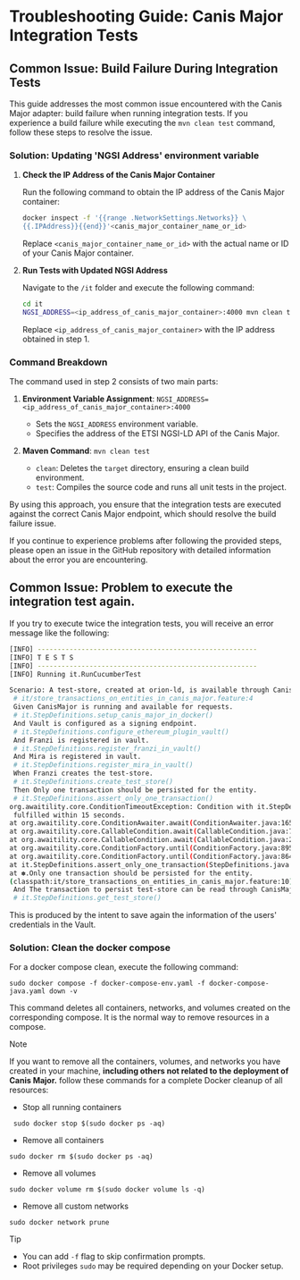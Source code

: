 # Troubleshooting Guide: Canis Major Integration Tests

## Common Issue: Build Failure During Integration Tests

This guide addresses the most common issue encountered with the Canis Major adapter: build failure when running integration tests. If you experience a build failure while executing the `mvn clean test` command, follow these steps to resolve the issue.

### Solution: Updating 'NGSI Address' environment variable

1. **Check the IP Address of the Canis Major Container**

   Run the following command to obtain the IP address of the Canis Major container:

   ```bash
   docker inspect -f '{{range .NetworkSettings.Networks}} \
   {{.IPAddress}}{{end}}'<canis_major_container_name_or_id>
   ```

   Replace `<canis_major_container_name_or_id>` with the actual name or ID of your Canis Major container.

2. **Run Tests with Updated NGSI Address**

   Navigate to the `/it` folder and execute the following command:

   ```bash
   cd it
   NGSI_ADDRESS=<ip_address_of_canis_major_container>:4000 mvn clean test
   ```

   Replace `<ip_address_of_canis_major_container>` with the IP address obtained in step 1.

### Command Breakdown

The command used in step 2 consists of two main parts:

1. **Environment Variable Assignment**:
   `NGSI_ADDRESS=<ip_address_of_canis_major_container>:4000`
   - Sets the `NGSI_ADDRESS` environment variable.
   - Specifies the address of the ETSI NGSI-LD API of the Canis Major.

2. **Maven Command**:
   `mvn clean test`
   - `clean`: Deletes the `target` directory, ensuring a clean build environment.
   - `test`: Compiles the source code and runs all unit tests in the project.

By using this approach, you ensure that the integration tests are executed against the correct Canis Major endpoint, which should resolve the build failure issue.

If you continue to experience problems after following the provided steps, please open an issue in the GitHub repository with detailed information about the error you are encountering.

## Common Issue: Problem to execute the integration test again.

If you try to execute twice the integration tests, you will receive an error message like the following:

```bash
[INFO] -------------------------------------------------------
[INFO] T E S T S
[INFO] -------------------------------------------------------
[INFO] Running it.RunCucumberTest

Scenario: A test-store, created at orion-ld, is available through CanisMajor. 
 # it/store_transactions_on_entities_in_canis_major.feature:4
 Given CanisMajor is running and available for requests.
 # it.StepDefinitions.setup_canis_major_in_docker()
 And Vault is configured as a signing endpoint.
 # it.StepDefinitions.configure_ethereum_plugin_vault()
 And Franzi is registered in vault.
 # it.StepDefinitions.register_franzi_in_vault()
 And Mira is registered in vault.
 # it.StepDefinitions.register_mira_in_vault()
 When Franzi creates the test-store.
 # it.StepDefinitions.create_test_store()
 Then Only one transaction should be persisted for the entity.
 # it.StepDefinitions.assert_only_one_transaction()
org.awaitility.core.ConditionTimeoutException: Condition with it.StepDefinitions was not
 fulfilled within 15 seconds.
at org.awaitility.core.ConditionAwaiter.await(ConditionAwaiter.java:165)
at org.awaitility.core.CallableCondition.await(CallableCondition.java:78)
at org.awaitility.core.CallableCondition.await(CallableCondition.java:26)
at org.awaitility.core.ConditionFactory.until(ConditionFactory.java:895)
at org.awaitility.core.ConditionFactory.until(ConditionFactory.java:864)
at it.StepDefinitions.assert_only_one_transaction(StepDefinitions.java:559)
at ✽.Only one transaction should be persisted for the entity.
(classpath:it/store_transactions_on_entities_in_canis_major.feature:10)
 And The transaction to persist test-store can be read through CanisMajor.
 # it.StepDefinitions.get_test_store()
```

This is produced by the intent to save again the information of the users' credentials in the Vault.

### Solution: Clean the docker compose
For a docker compose clean, execute the following command:
   ```shell
   sudo docker compose -f docker-compose-env.yaml -f docker-compose-java.yaml down -v
   ```
This command deletes all containers, networks, and volumes created on the corresponding compose. It is the normal way to remove resources in a compose.
> [!NOTE]
> If you want to remove all the containers, volumes, and networks you have created in your machine, **including others not related to the deployment of Canis Major.** follow these commands for a complete Docker cleanup of all resources:
> - Stop all running containers
> ```shell
>  sudo docker stop $(sudo docker ps -aq)
> ```
>  - Remove all containers
>  ```shell
>  sudo docker rm $(sudo docker ps -aq)
>  ```
>  - Remove all volumes
>  ```shell
>  sudo docker volume rm $(sudo docker volume ls -q)
>  ```
>  - Remove all custom networks
> ```shell
> sudo docker network prune
> ```

> [!TIP]
> - You can add `-f` flag to skip confirmation prompts.
> - Root privileges `sudo` may be required depending on your Docker setup.
